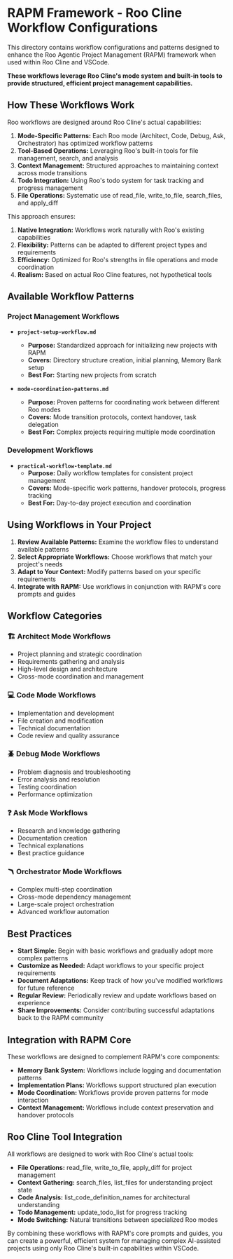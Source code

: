 # RAPM Framework - Roo Cline Workflow Configurations

This directory contains workflow configurations and patterns designed to enhance the Roo Agentic Project Management (RAPM) framework when used within Roo Cline and VSCode.

**These workflows leverage Roo Cline's mode system and built-in tools to provide structured, efficient project management capabilities.**

## How These Workflows Work

Roo workflows are designed around Roo Cline's actual capabilities:

1. **Mode-Specific Patterns:** Each Roo mode (Architect, Code, Debug, Ask, Orchestrator) has optimized workflow patterns
2. **Tool-Based Operations:** Leveraging Roo's built-in tools for file management, search, and analysis
3. **Context Management:** Structured approaches to maintaining context across mode transitions
4. **Todo Integration:** Using Roo's todo system for task tracking and progress management
5. **File Operations:** Systematic use of read_file, write_to_file, search_files, and apply_diff

This approach ensures:
1. **Native Integration:** Workflows work naturally with Roo's existing capabilities
2. **Flexibility:** Patterns can be adapted to different project types and requirements
3. **Efficiency:** Optimized for Roo's strengths in file operations and mode coordination
4. **Realism:** Based on actual Roo Cline features, not hypothetical tools

## Available Workflow Patterns

### Project Management Workflows

* **`project-setup-workflow.md`**
  * **Purpose:** Standardized approach for initializing new projects with RAPM
  * **Covers:** Directory structure creation, initial planning, Memory Bank setup
  * **Best For:** Starting new projects from scratch

* **`mode-coordination-patterns.md`**
  * **Purpose:** Proven patterns for coordinating work between different Roo modes
  * **Covers:** Mode transition protocols, context handover, task delegation
  * **Best For:** Complex projects requiring multiple mode coordination

### Development Workflows

* **`practical-workflow-template.md`**
  * **Purpose:** Daily workflow templates for consistent project management
  * **Covers:** Mode-specific work patterns, handover protocols, progress tracking
  * **Best For:** Day-to-day project execution and coordination

## Using Workflows in Your Project

1. **Review Available Patterns:** Examine the workflow files to understand available patterns
2. **Select Appropriate Workflows:** Choose workflows that match your project's needs
3. **Adapt to Your Context:** Modify patterns based on your specific requirements
4. **Integrate with RAPM:** Use workflows in conjunction with RAPM's core prompts and guides

## Workflow Categories

### 🏗️ Architect Mode Workflows
- Project planning and strategic coordination
- Requirements gathering and analysis
- High-level design and architecture
- Cross-mode coordination and management

### 💻 Code Mode Workflows  
- Implementation and development
- File creation and modification
- Technical documentation
- Code review and quality assurance

### 🪲 Debug Mode Workflows
- Problem diagnosis and troubleshooting
- Error analysis and resolution
- Testing coordination
- Performance optimization

### ❓ Ask Mode Workflows
- Research and knowledge gathering
- Documentation creation
- Technical explanations
- Best practice guidance

### 🪃 Orchestrator Mode Workflows
- Complex multi-step coordination
- Cross-mode dependency management
- Large-scale project orchestration
- Advanced workflow automation

## Best Practices

* **Start Simple:** Begin with basic workflows and gradually adopt more complex patterns
* **Customize as Needed:** Adapt workflows to your specific project requirements
* **Document Adaptations:** Keep track of how you've modified workflows for future reference
* **Regular Review:** Periodically review and update workflows based on experience
* **Share Improvements:** Consider contributing successful adaptations back to the RAPM community

## Integration with RAPM Core

These workflows are designed to complement RAPM's core components:

* **Memory Bank System:** Workflows include logging and documentation patterns
* **Implementation Plans:** Workflows support structured plan execution
* **Mode Coordination:** Workflows provide proven patterns for mode interaction
* **Context Management:** Workflows include context preservation and handover protocols

## Roo Cline Tool Integration

All workflows are designed to work with Roo Cline's actual tools:

* **File Operations:** read_file, write_to_file, apply_diff for project management
* **Context Gathering:** search_files, list_files for understanding project state
* **Code Analysis:** list_code_definition_names for architectural understanding
* **Todo Management:** update_todo_list for progress tracking
* **Mode Switching:** Natural transitions between specialized Roo modes

By combining these workflows with RAPM's core prompts and guides, you can create a powerful, efficient system for managing complex AI-assisted projects using only Roo Cline's built-in capabilities within VSCode.
